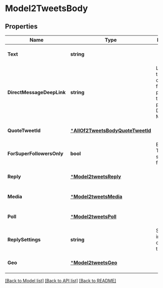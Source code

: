 # Model2TweetsBody

## Properties
Name | Type | Description | Notes
------------ | ------------- | ------------- | -------------
**Text** | **string** |  | [optional] [default to null]
**DirectMessageDeepLink** | **string** | Link to take the conversation from the public timeline to a private Direct Message. | [optional] [default to null]
**QuoteTweetId** | [***AllOf2TweetsBodyQuoteTweetId**](AllOf2TweetsBodyQuoteTweetId.md) |  | [optional] [default to null]
**ForSuperFollowersOnly** | **bool** | Exclusive Tweet for super followers. | [optional] [default to null]
**Reply** | [***Model2tweetsReply**](2tweets_reply.md) |  | [optional] [default to null]
**Media** | [***Model2tweetsMedia**](2tweets_media.md) |  | [optional] [default to null]
**Poll** | [***Model2tweetsPoll**](2tweets_poll.md) |  | [optional] [default to null]
**ReplySettings** | **string** | Settings to indicate who can reply to the Tweet. | [optional] [default to null]
**Geo** | [***Model2tweetsGeo**](2tweets_geo.md) |  | [optional] [default to null]

[[Back to Model list]](../README.md#documentation-for-models) [[Back to API list]](../README.md#documentation-for-api-endpoints) [[Back to README]](../README.md)

